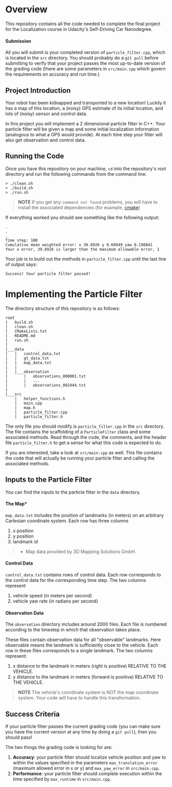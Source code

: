 # Overview
This repository contains all the code needed to complete the final project for the Localization course in Udacity's Self-Driving Car Nanodegree.

#### Submission
All you will submit is your completed version of `particle_filter.cpp`, which is located in the `src` directory. You should probably do a `git pull` before submitting to verify that your project passes the most up-to-date version of the grading code (there are some parameters in `src/main.cpp` which govern the requirements on accuracy and run time.)

## Project Introduction
Your robot has been kidnapped and transported to a new location! Luckily it has a map of this location, a (noisy) GPS estimate of its initial location, and lots of (noisy) sensor and control data.

In this project you will implement a 2 dimensional particle filter in C++. Your particle filter will be given a map and some initial localization information (analogous to what a GPS would provide). At each time step your filter will also get observation and control data. 

## Running the Code
Once you have this repository on your machine, `cd` into the repository's root directory and run the following commands from the command line:

```
> ./clean.sh
> ./build.sh
> ./run.sh
```

> **NOTE**
> If you get any `command not found` problems, you will have to install 
> the associated dependencies (for example, 
> [cmake](https://cmake.org/install/))

If everything worked you should see something like the following output:

```
.
.
.
Time step: 100
Cumulative mean weighted error: x 39.8926 y 9.60949 yaw 0.198841
Your x error, 39.8926 is larger than the maximum allowable error, 1
```

Your job is to build out the methods in `particle_filter.cpp` until the last line of output says:

```
Success! Your particle filter passed!
```

# Implementing the Particle Filter
The directory structure of this repository is as follows:

```
root
|   build.sh
|   clean.sh
|   CMakeLists.txt
|   README.md
|   run.sh
|
|___data
|   |   control_data.txt
|   |   gt_data.txt
|   |   map_data.txt
|   |
|   |___observation
|       |   observations_000001.txt
|       |   ... 
|       |   observations_002444.txt
|   
|___src
    |   helper_functions.h
    |   main.cpp
    |   map.h
    |   particle_filter.cpp
    |   particle_filter.h
```

The only file you should modify is `particle_filter.cpp` in the `src` directory. The file contains the scaffolding of a `ParticleFilter` class and some associated methods. Read through the code, the comments, and the header file `particle_filter.h` to get a sense for what this code is expected to do.

If you are interested, take a look at `src/main.cpp` as well. This file contains the code that will actually be running your particle filter and calling the associated methods.

## Inputs to the Particle Filter
You can find the inputs to the particle filter in the `data` directory. 

#### The Map*
`map_data.txt` includes the position of landmarks (in meters) on an arbitrary Cartesian coordinate system. Each row has three columns
1. x position
2. y position
3. landmark id

> * Map data provided by 3D Mapping Solutions GmbH.


#### Control Data
`control_data.txt` contains rows of control data. Each row corresponds to the control data for the corresponding time step. The two columns represent
1. vehicle speed (in meters per second)
2. vehicle yaw rate (in radians per second)

#### Observation Data
The `observation` directory includes around 2000 files. Each file is numbered according to the timestep in which that observation takes place. 

These files contain observation data for all "observable" landmarks. Here observable means the landmark is sufficiently close to the vehicle. Each row in these files corresponds to a single landmark. The two columns represent:
1. x distance to the landmark in meters (right is positive) RELATIVE TO THE VEHICLE. 
2. y distance to the landmark in meters (forward is positive) RELATIVE TO THE VEHICLE.

> **NOTE**
> The vehicle's coordinate system is NOT the map coordinate system. Your 
> code will have to handle this transformation.

## Success Criteria
If your particle filter passes the current grading code (you can make sure you have the current version at any time by doing a `git pull`), then you should pass! 

The two things the grading code is looking for are:

1. **Accuracy**: your particle filter should localize vehicle position and yaw to within the values specified in the parameters `max_translation_error` (maximum allowed error in x or y) and `max_yaw_error` in `src/main.cpp`.
2. **Performance**: your particle filter should complete execution within the time specified by `max_runtime` in `src/main.cpp`.



